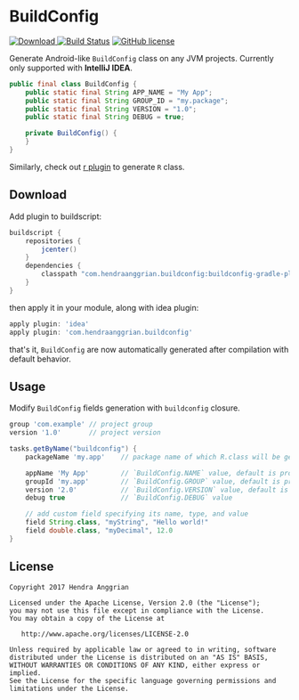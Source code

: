 BuildConfig
===========
[![Download](https://api.bintray.com/packages/hendraanggrian/buildconfig-gradle-plugin/buildconfig-gradle-plugin/images/download.svg) ](https://bintray.com/hendraanggrian/buildconfig-gradle-plugin/buildconfig-gradle-plugin/_latestVersion)
[![Build Status](https://travis-ci.org/hendraanggrian/buildconfig-gradle-plugin.svg)](https://travis-ci.org/hendraanggrian/buildconfig-gradle-plugin)
[![GitHub license](https://img.shields.io/badge/license-Apache%20License%202.0-blue.svg?style=flat)](http://www.apache.org/licenses/LICENSE-2.0)

Generate Android-like `BuildConfig` class on any JVM projects.
Currently only supported with <b>IntelliJ IDEA</b>.

```java
public final class BuildConfig {
    public static final String APP_NAME = "My App";
    public static final String GROUP_ID = "my.package";
    public static final String VERSION = "1.0";
    public static final String DEBUG = true;

    private BuildConfig() {
    }
}
```

Similarly, check out [r plugin][r] to generate `R` class.

Download
--------
Add plugin to buildscript:

```gradle
buildscript {
    repositories {
        jcenter()
    }
    dependencies {
        classpath "com.hendraanggrian.buildconfig:buildconfig-gradle-plugin:$version"
    }
}
```

then apply it in your module, along with idea plugin:

```gradle
apply plugin: 'idea'
apply plugin: 'com.hendraanggrian.buildconfig'
```

that's it, `BuildConfig` are now automatically generated after compilation with default behavior.

Usage
-----
Modify `BuildConfig` fields generation with `buildconfig` closure.

```gradle
group 'com.example' // project group
version '1.0'       // project version

tasks.getByName("buildconfig") {
    packageName 'my.app'    // package name of which R.class will be generated to, default is project group

    appName 'My App'        // `BuildConfig.NAME` value, default is project name
    groupId 'my.app'        // `BuildConfig.GROUP` value, default is project group
    version '2.0'           // `BuildConfig.VERSION` value, default is project version
    debug true              // `BuildConfig.DEBUG` value

    // add custom field specifying its name, type, and value
    field String.class, "myString", "Hello world!"
    field double.class, "myDecimal", 12.0
}
```

License
-------
    Copyright 2017 Hendra Anggrian

    Licensed under the Apache License, Version 2.0 (the "License");
    you may not use this file except in compliance with the License.
    You may obtain a copy of the License at

       http://www.apache.org/licenses/LICENSE-2.0

    Unless required by applicable law or agreed to in writing, software
    distributed under the License is distributed on an "AS IS" BASIS,
    WITHOUT WARRANTIES OR CONDITIONS OF ANY KIND, either express or implied.
    See the License for the specific language governing permissions and
    limitations under the License.

[r]: https://github.com/hendraanggrian/r
